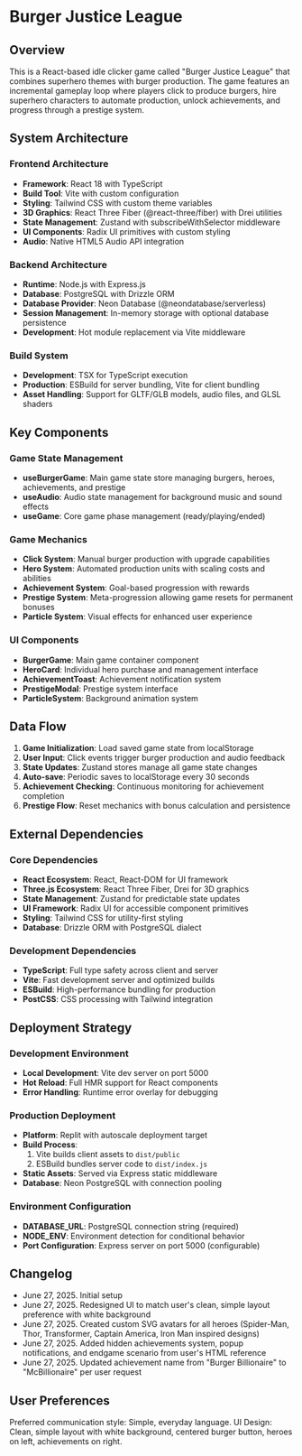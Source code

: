 # Burger Justice League

## Overview

This is a React-based idle clicker game called "Burger Justice League" that combines superhero themes with burger production. The game features an incremental gameplay loop where players click to produce burgers, hire superhero characters to automate production, unlock achievements, and progress through a prestige system.

## System Architecture

### Frontend Architecture
- **Framework**: React 18 with TypeScript
- **Build Tool**: Vite with custom configuration
- **Styling**: Tailwind CSS with custom theme variables
- **3D Graphics**: React Three Fiber (@react-three/fiber) with Drei utilities
- **State Management**: Zustand with subscribeWithSelector middleware
- **UI Components**: Radix UI primitives with custom styling
- **Audio**: Native HTML5 Audio API integration

### Backend Architecture
- **Runtime**: Node.js with Express.js
- **Database**: PostgreSQL with Drizzle ORM
- **Database Provider**: Neon Database (@neondatabase/serverless)
- **Session Management**: In-memory storage with optional database persistence
- **Development**: Hot module replacement via Vite middleware

### Build System
- **Development**: TSX for TypeScript execution
- **Production**: ESBuild for server bundling, Vite for client bundling
- **Asset Handling**: Support for GLTF/GLB models, audio files, and GLSL shaders

## Key Components

### Game State Management
- **useBurgerGame**: Main game state store managing burgers, heroes, achievements, and prestige
- **useAudio**: Audio state management for background music and sound effects
- **useGame**: Core game phase management (ready/playing/ended)

### Game Mechanics
- **Click System**: Manual burger production with upgrade capabilities
- **Hero System**: Automated production units with scaling costs and abilities
- **Achievement System**: Goal-based progression with rewards
- **Prestige System**: Meta-progression allowing game resets for permanent bonuses
- **Particle System**: Visual effects for enhanced user experience

### UI Components
- **BurgerGame**: Main game container component
- **HeroCard**: Individual hero purchase and management interface
- **AchievementToast**: Achievement notification system
- **PrestigeModal**: Prestige system interface
- **ParticleSystem**: Background animation system

## Data Flow

1. **Game Initialization**: Load saved game state from localStorage
2. **User Input**: Click events trigger burger production and audio feedback
3. **State Updates**: Zustand stores manage all game state changes
4. **Auto-save**: Periodic saves to localStorage every 30 seconds
5. **Achievement Checking**: Continuous monitoring for achievement completion
6. **Prestige Flow**: Reset mechanics with bonus calculation and persistence

## External Dependencies

### Core Dependencies
- **React Ecosystem**: React, React-DOM for UI framework
- **Three.js Ecosystem**: React Three Fiber, Drei for 3D graphics
- **State Management**: Zustand for predictable state updates
- **UI Framework**: Radix UI for accessible component primitives
- **Styling**: Tailwind CSS for utility-first styling
- **Database**: Drizzle ORM with PostgreSQL dialect

### Development Dependencies
- **TypeScript**: Full type safety across client and server
- **Vite**: Fast development server and optimized builds
- **ESBuild**: High-performance bundling for production
- **PostCSS**: CSS processing with Tailwind integration

## Deployment Strategy

### Development Environment
- **Local Development**: Vite dev server on port 5000
- **Hot Reload**: Full HMR support for React components
- **Error Handling**: Runtime error overlay for debugging

### Production Deployment
- **Platform**: Replit with autoscale deployment target
- **Build Process**: 
  1. Vite builds client assets to `dist/public`
  2. ESBuild bundles server code to `dist/index.js`
- **Static Assets**: Served via Express static middleware
- **Database**: Neon PostgreSQL with connection pooling

### Environment Configuration
- **DATABASE_URL**: PostgreSQL connection string (required)
- **NODE_ENV**: Environment detection for conditional behavior
- **Port Configuration**: Express server on port 5000 (configurable)

## Changelog

- June 27, 2025. Initial setup
- June 27, 2025. Redesigned UI to match user's clean, simple layout preference with white background
- June 27, 2025. Created custom SVG avatars for all heroes (Spider-Man, Thor, Transformer, Captain America, Iron Man inspired designs)
- June 27, 2025. Added hidden achievements system, popup notifications, and endgame scenario from user's HTML reference
- June 27, 2025. Updated achievement name from "Burger Billionaire" to "McBillionaire" per user request

## User Preferences

Preferred communication style: Simple, everyday language.
UI Design: Clean, simple layout with white background, centered burger button, heroes on left, achievements on right.